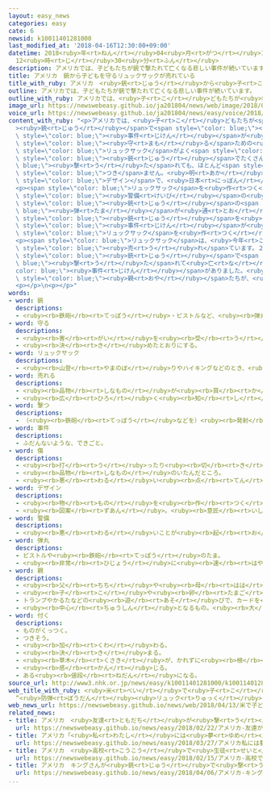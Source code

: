 ```yaml
---
layout: easy_news
categories: easy
cate: 6
newsid: k10011401281000
last_modified_at: '2018-04-16T12:30:00+09:00'
datetime: 2018<ruby>年<rt>ねん</rt></ruby>04<ruby>月<rt>がつ</rt></ruby>16<ruby>日<rt>にち</rt></ruby>
  12<ruby>時<rt>じ</rt></ruby>30<ruby>分<rt>ふん</rt></ruby>
description: アメリカでは、子どもたちが銃で撃たれて亡くなる悲しい事件が続いています。
title: アメリカ　銃から子どもを守るリュックサックが売れている
title_with_ruby: アメリカ　<ruby>銃<rt>じゅう</rt></ruby>から<ruby>子<rt>こ</rt></ruby>どもを<ruby>守<rt>まも</rt></ruby>るリュックサックが<ruby>売<rt>う</rt></ruby>れている
outline: アメリカでは、子どもたちが銃で撃たれて亡くなる悲しい事件が続いています。
outline_with_ruby: アメリカでは、<ruby>子<rt>こ</rt></ruby>どもたちが<ruby>銃<rt>じゅう</rt></ruby>で<ruby>撃<rt>う</rt></ruby>たれて<ruby>亡<rt>な</rt></ruby>くなる<ruby>悲<rt>かな</rt></ruby>しい<ruby>事件<rt>じけん</rt></ruby>が<ruby>続<rt>つづ</rt></ruby>いています。
image_url: https://newswebeasy.github.io/ja201804/news/web/image/2018/04/13/K10011401281_1804130841_1804130948_01_02.jpg
voice_url: https://newswebeasy.github.io/ja201804/news/easy/voice/2018/04/16/k10011401281000.mp4
content_with_ruby: "<p>アメリカでは、<ruby>子<rt>こ</rt></ruby>どもたちが<span style=\"color: blue;\"\
  ><ruby>銃<rt>じゅう</rt></ruby></span>で<span style=\"color: blue;\"><ruby>撃<rt>う</rt></ruby>た</span>れて<ruby>亡<rt>な</rt></ruby>くなる<ruby>悲<rt>かな</rt></ruby>しい<span\
  \ style=\"color: blue;\"><ruby>事件<rt>じけん</rt></ruby></span>が<ruby>続<rt>つづ</rt></ruby>いています。<ruby>最近<rt>さいきん</rt></ruby>、<ruby>子<rt>こ</rt></ruby>どもの<ruby>安全<rt>あんぜん</rt></ruby>を<span\
  \ style=\"color: blue;\"><ruby>守<rt>まも</rt></ruby>る</span>ための<ruby>特別<rt>とくべつ</rt></ruby>な<span\
  \ style=\"color: blue;\">リュックサック</span>がよく<span style=\"color: blue;\"><ruby>売<rt>う</rt></ruby>れ</span>ています。とても<ruby>丈夫<rt>じょうぶ</rt></ruby>で、<span\
  \ style=\"color: blue;\"><ruby>銃<rt>じゅう</rt></ruby></span>でたくさん<span style=\"color:\
  \ blue;\"><ruby>撃<rt>う</rt></ruby>た</span>れても、ほとんど<span style=\"color: blue;\"><ruby>傷<rt>きず</rt></ruby></span>が<span\
  \ style=\"color: blue;\">つき</span>ません。<ruby>明<rt>あか</rt></ruby>るい<ruby>色<rt>いろ</rt></ruby>のきれいな<span\
  \ style=\"color: blue;\">デザイン</span>で、<ruby>日本<rt>にっぽん</rt></ruby>のお<ruby>金<rt>かね</rt></ruby>で２<ruby>万<rt>まん</rt></ruby><ruby>円<rt>えん</rt></ruby>ぐらいで<ruby>売<rt>う</rt></ruby>っています。</p>\n\
  <p><span style=\"color: blue;\">リュックサック</span>を<ruby>作<rt>つく</rt></ruby>ったコロンビアの<ruby>会社<rt>かいしゃ</rt></ruby>は、<span\
  \ style=\"color: blue;\"><ruby>警備<rt>けいび</rt></ruby></span>の<ruby>人<rt>ひと</rt></ruby>のために<span\
  \ style=\"color: blue;\"><ruby>銃<rt>じゅう</rt></ruby></span>の<span style=\"color:\
  \ blue;\"><ruby>弾<rt>たま</rt></ruby></span>が<ruby>通<rt>とお</rt></ruby>らない<ruby>服<rt>ふく</rt></ruby>を<ruby>作<rt>つく</rt></ruby>っていました。アメリカで<span\
  \ style=\"color: blue;\"><ruby>銃<rt>じゅう</rt></ruby></span>を<ruby>使<rt>つか</rt></ruby>った<span\
  \ style=\"color: blue;\"><ruby>事件<rt>じけん</rt></ruby></span>が<ruby>多<rt>おお</rt></ruby>いため、５<ruby>年<rt>ねん</rt></ruby>ぐらい<ruby>前<rt>まえ</rt></ruby>から<span\
  \ style=\"color: blue;\">リュックサック</span>を<ruby>作<rt>つく</rt></ruby>るようになりました。</p>\n\
  <p><span style=\"color: blue;\">リュックサック</span>は、<ruby>今年<rt>ことし</rt></ruby>は<ruby>去年<rt>きょねん</rt></ruby>の<ruby>同<rt>おな</rt></ruby>じときの４<ruby>倍<rt>ばい</rt></ruby>も<span\
  \ style=\"color: blue;\"><ruby>売<rt>う</rt></ruby>れ</span>ています。２<ruby>月<rt>がつ</rt></ruby>にはフロリダ<ruby>州<rt>しゅう</rt></ruby>の<ruby>高校<rt>こうこう</rt></ruby>で<ruby>生徒<rt>せいと</rt></ruby>など１７<ruby>人<rt>にん</rt></ruby>が<span\
  \ style=\"color: blue;\"><ruby>銃<rt>じゅう</rt></ruby></span>で<span style=\"color:\
  \ blue;\"><ruby>撃<rt>う</rt></ruby>た</span>れて<ruby>亡<rt>な</rt></ruby>くなる<span style=\"\
  color: blue;\"><ruby>事件<rt>じけん</rt></ruby></span>がありました。<ruby>心配<rt>しんぱい</rt></ruby>したたくさんの<span\
  \ style=\"color: blue;\"><ruby>親<rt>おや</rt></ruby></span>たちが、<ruby>子<rt>こ</rt></ruby>どもの<ruby>安全<rt>あんぜん</rt></ruby>のために<ruby>買<rt>か</rt></ruby>っていると<ruby>会社<rt>かいしゃ</rt></ruby>は<ruby>考<rt>かんが</rt></ruby>えています。</p>\n\
  <p></p>\n<p></p>"
words:
- word: 銃
  descriptions:
  - <ruby><rb>鉄砲</rb><rt>てっぽう</rt></ruby>・ピストルなど、<ruby><rb>弾丸</rb><rt>だんがん</rt></ruby>をうつ<ruby><rb>武器</rb><rt>ぶき</rt></ruby>。
- word: 守る
  descriptions:
  - <ruby><rb>害</rb><rt>がい</rt></ruby>を<ruby><rb>受</rb><rt>う</rt></ruby>けないように、<ruby><rb>防</rb><rt>ふせ</rt></ruby>ぐ。
  - <ruby><rb>決</rb><rt>き</rt></ruby>めたとおりにする。
- word: リュックサック
  descriptions:
  - <ruby><rb>山登</rb><rt>やまのぼ</rt></ruby>りやハイキングなどのとき、<ruby><rb>食</rb><rt>た</rt></ruby>べ<ruby><rb>物</rb><rt>もの</rt></ruby>や<ruby><rb>着</rb><rt>き</rt></ruby>る<ruby><rb>物</rb><rt>もの</rt></ruby>などを<ruby><rb>入</rb><rt>い</rt></ruby>れて<ruby><rb>背負</rb><rt>せお</rt></ruby>うふくろ。リュック。
- word: 売れる
  descriptions:
  - <ruby><rb>品物</rb><rt>しなもの</rt></ruby>が<ruby><rb>買</rb><rt>か</rt></ruby>われる。
  - <ruby><rb>広</rb><rt>ひろ</rt></ruby>く<ruby><rb>知</rb><rt>し</rt></ruby>られる。
- word: 撃つ
  descriptions:
  - （<ruby><rb>鉄砲</rb><rt>てっぽう</rt></ruby>などを）<ruby><rb>発射</rb><rt>はっしゃ</rt></ruby>する。
- word: 事件
  descriptions:
  - ふだんないような、できごと。
- word: 傷
  descriptions:
  - <ruby><rb>打</rb><rt>う</rt></ruby>ったり<ruby><rb>切</rb><rt>き</rt></ruby>ったりして、<ruby><rb>皮膚</rb><rt>ひふ</rt></ruby>や<ruby><rb>肉</rb><rt>にく</rt></ruby>をいためたところ。
  - <ruby><rb>品物</rb><rt>しなもの</rt></ruby>のいたんだところ。
  - <ruby><rb>悪</rb><rt>わる</rt></ruby>い<ruby><rb>点</rb><rt>てん</rt></ruby>。<ruby><rb>欠点</rb><rt>けってん</rt></ruby>。
- word: デザイン
  descriptions:
  - <ruby><rb>物</rb><rt>もの</rt></ruby>を<ruby><rb>作</rb><rt>つく</rt></ruby>るときに、<ruby><rb>形</rb><rt>かたち</rt></ruby>や<ruby><rb>色</rb><rt>いろ</rt></ruby>などを<ruby><rb>工夫</rb><rt>くふう</rt></ruby>すること。
  - <ruby><rb>図案</rb><rt>ずあん</rt></ruby>。<ruby><rb>意匠</rb><rt>いしょう</rt></ruby>。
- word: 警備
  descriptions:
  - <ruby><rb>悪</rb><rt>わる</rt></ruby>いことが<ruby><rb>起</rb><rt>お</rt></ruby>こらないように、<ruby><rb>気</rb><rt>き</rt></ruby>をつけて<ruby><rb>守</rb><rt>まも</rt></ruby>ること。
- word: 弾丸
  descriptions:
  - ピストルや<ruby><rb>鉄砲</rb><rt>てっぽう</rt></ruby>のたま。
  - <ruby><rb>非常</rb><rt>ひじょう</rt></ruby>に<ruby><rb>速</rb><rt>はや</rt></ruby>いもののたとえ。
- word: 親
  descriptions:
  - <ruby><rb>父</rb><rt>ちち</rt></ruby>や<ruby><rb>母</rb><rt>はは</rt></ruby>。<ruby><rb>両親</rb><rt>りょうしん</rt></ruby>。
  - <ruby><rb>子</rb><rt>こ</rt></ruby>や<ruby><rb>卵</rb><rt>たまご</rt></ruby>をうんだもの。
  - トランプやかるたなどの<ruby><rb>遊</rb><rt>あそ</rt></ruby>びで、カードを<ruby><rb>配</rb><rt>くば</rt></ruby>る<ruby><rb>人</rb><rt>ひと</rt></ruby>。
  - <ruby><rb>中心</rb><rt>ちゅうしん</rt></ruby>となるもの。<ruby><rb>大</rb><rt>おお</rt></ruby>きいもの。
- word: 付く
  descriptions:
  - ものがくっつく。
  - つきそう。
  - <ruby><rb>加</rb><rt>くわ</rt></ruby>わる。
  - <ruby><rb>決</rb><rt>き</rt></ruby>まる。
  - <ruby><rb>草木</rb><rt>くさき</rt></ruby>が、かれずに<ruby><rb>根</rb><rt>ね</rt></ruby>をおろす。
  - <ruby><rb>感</rb><rt>かん</rt></ruby>じる。
  - ある<ruby><rb>値段</rb><rt>ねだん</rt></ruby>になる。
source_url: http://www3.nhk.or.jp/news/easy/k10011401281000/k10011401281000.html
web_title_with_ruby: <ruby>米<rt>べい</rt></ruby>で<ruby>子<rt>こ</rt></ruby>ども<ruby>向<rt>む</rt></ruby>け
  “<ruby>防弾<rt>ぼうだん</rt></ruby><ruby>リュック<rt>りゅっく</rt></ruby>” が<ruby>人気<rt>にんき</rt></ruby>
web_news_url: https://newswebeasy.github.io/news/web/2018/04/13/米で子ども向け-防弾リュック-が人気
related_news:
- title: アメリカ　<ruby>友達<rt>ともだち</rt></ruby>が<ruby>撃<rt>う</rt></ruby>たれた<ruby>高校生<rt>こうこうせい</rt></ruby>たち「<ruby>子<rt>こ</rt></ruby>どもを<ruby>守<rt>まも</rt></ruby>れ」
  url: https://newswebeasy.github.io/news/easy/2018/02/22/アメリカ-友達が撃たれた高校生たち子どもを守れ
- title: アメリカ「<ruby>私<rt>わたし</rt></ruby>には<ruby>夢<rt>ゆめ</rt></ruby>がある」<ruby>祖父<rt>そふ</rt></ruby>と<ruby>同<rt>おな</rt></ruby>じ<ruby>言葉<rt>ことば</rt></ruby>で<ruby>銃<rt>じゅう</rt></ruby>に<ruby>反対<rt>はんたい</rt></ruby>する
  url: https://newswebeasy.github.io/news/easy/2018/03/27/アメリカ私には夢がある祖父と同じ言葉で銃に反対する
- title: アメリカ　<ruby>高校<rt>こうこう</rt></ruby>で<ruby>生徒<rt>せいと</rt></ruby>などが<ruby>銃<rt>じゅう</rt></ruby>で<ruby>撃<rt>う</rt></ruby>たれて１７<ruby>人<rt>にん</rt></ruby>が<ruby>亡<rt>な</rt></ruby>くなる
  url: https://newswebeasy.github.io/news/easy/2018/02/15/アメリカ-高校で生徒などが銃で撃たれて17人が亡くなる
- title: アメリカ　キングさんが<ruby>銃<rt>じゅう</rt></ruby>で<ruby>撃<rt>う</rt></ruby>たれて<ruby>亡<rt>な</rt></ruby>くなってから５０<ruby>年<rt>ねん</rt></ruby>
  url: https://newswebeasy.github.io/news/easy/2018/04/06/アメリカ-キングさんが銃で撃たれて亡くなってから50年
...
```

